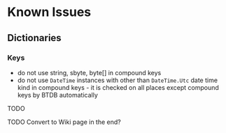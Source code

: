 # Known Issues
## Dictionaries
### Keys
- do not use string, sbyte, byte[] in compound keys
- do not use `DateTime` instances with other than `DateTime.Utc` date time kind in compound keys - it is checked on all places except compound keys by BTDB automatically

TODO

TODO Convert to Wiki page in the end?

